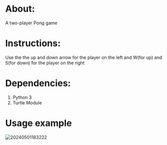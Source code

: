 # About:
A two-player Pong game

# Instructions:
Use the the up and down arrow for the player on the left and W(for up) and S(for down) for the player on the right

# Dependencies:
1. Python 3
2. Turtle Module

# Usage example
![20240501183222](https://github.com/ali-kanbar/Pong-Game/assets/155682302/65d4dfc4-8c3c-4a97-9e0f-0c64f6fcd724)
